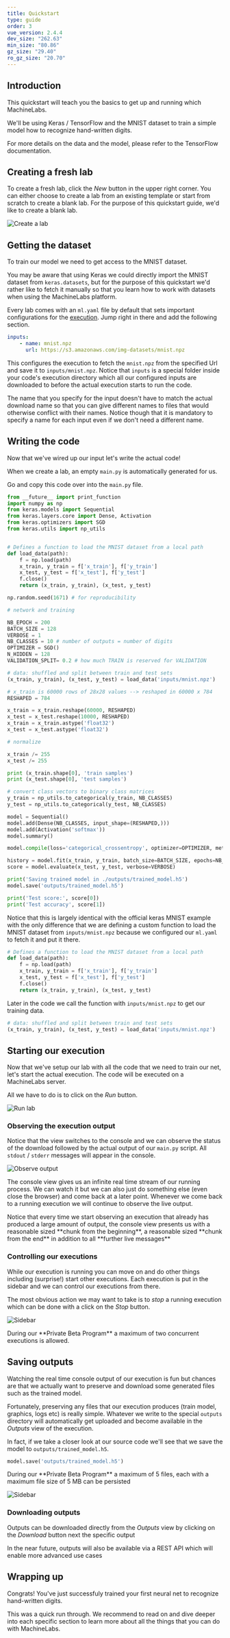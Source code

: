 ```yaml
---
title: Quickstart
type: guide
order: 3
vue_version: 2.4.4
dev_size: "262.63"
min_size: "80.86"
gz_size: "29.40"
ro_gz_size: "20.70"
---
```


## Introduction

This quickstart will teach you the basics to get up and running which MachineLabs.

We'll be using Keras / TensorFlow and the MNIST dataset to train a simple model how to recognize hand-written digits.

For more details on the data and the model, please refer to the TensorFlow documentation.

## Creating a fresh lab

To create a fresh lab, click the *New* button in the upper right corner. You can either choose to create a lab from an existing template or start from scratch to create a blank lab. For the purpose of this quickstart guide, we'd like to create a blank lab.

![Create a lab](labs/create_lab.png)

## Getting the dataset

To train our model we need to get access to the MNIST dataset.

You may be aware that using Keras we could directly import the MNIST dataset from `keras.datasets`, but for the purpose of this quickstart we'd rather like to fetch it manually so that you learn how to work with datasets when using the MachineLabs platform.

Every lab comes with an `ml.yaml` file by default that sets important configurations for the [execution](executions.html). Jump right in there and add the following section.

```yaml
inputs:
    - name: mnist.npz
      url: https://s3.amazonaws.com/img-datasets/mnist.npz
```

This configures the execution to fetch the `mnist.npz` from the specified Url and save it to `inputs/mnist.npz`. Notice that `inputs` is a special folder inside your code's execution directory which all our configured inputs are downloaded to before the actual execution starts to run the code.

The name that you specify for the input doesn't have to match the actual download name so that you can give different names to files that would otherwise conflict with their names. Notice though that it is mandatory to specify a name for each input even if we don't need a different name.

## Writing the code

Now that we've wired up our input let's write the actual code!

When we create a lab, an empty `main.py` is automatically generated for us.

Go and copy this code over into the `main.py` file.

```python
from __future__ import print_function
import numpy as np
from keras.models import Sequential
from keras.layers.core import Dense, Activation
from keras.optimizers import SGD
from keras.utils import np_utils


# Defines a function to load the MNIST dataset from a local path
def load_data(path):
    f = np.load(path)
    x_train, y_train = f['x_train'], f['y_train']
    x_test, y_test = f['x_test'], f['y_test']
    f.close()
    return (x_train, y_train), (x_test, y_test)

np.random.seed(1671) # for reproducibility

# network and training

NB_EPOCH = 200
BATCH_SIZE = 128
VERBOSE = 1
NB_CLASSES = 10 # number of outputs = number of digits
OPTIMIZER = SGD()
N_HIDDEN = 128
VALIDATION_SPLIT= 0.2 # how much TRAIN is reserved for VALIDATION

# data: shuffled and split between train and test sets
(x_train, y_train), (x_test, y_test) = load_data('inputs/mnist.npz')

# x_train is 60000 rows of 28x28 values --> reshaped in 60000 x 784
RESHAPED = 784

x_train = x_train.reshape(60000, RESHAPED)
x_test = x_test.reshape(10000, RESHAPED)
x_train = x_train.astype('float32')
x_test = x_test.astype('float32')

# normalize

x_train /= 255
x_test /= 255

print (x_train.shape[0], 'train samples')
print (x_test.shape[0], 'test samples')

# convert class vectors to binary class matrices
y_train = np_utils.to_categorical(y_train, NB_CLASSES)
y_test = np_utils.to_categorical(y_test, NB_CLASSES)

model = Sequential()
model.add(Dense(NB_CLASSES, input_shape=(RESHAPED,)))
model.add(Activation('softmax'))
model.summary()

model.compile(loss='categorical_crossentropy', optimizer=OPTIMIZER, metrics=['accuracy'])

history = model.fit(x_train, y_train, batch_size=BATCH_SIZE, epochs=NB_EPOCH, verbose=VERBOSE, validation_split=VALIDATION_SPLIT)
score = model.evaluate(x_test, y_test, verbose=VERBOSE)

print('Saving trained model in ./outputs/trained_model.h5')
model.save('outputs/trained_model.h5')

print('Test score:', score[0])
print('Test accuracy', score[1])
```

Notice that this is largely identical with the official keras MNIST example with the only difference that we are defining a custom function to load the MNIST dataset from `inputs/mnist.npz` because we configured our `ml.yaml` to fetch it and put it there.

```python
# Defines a function to load the MNIST dataset from a local path
def load_data(path):
    f = np.load(path)
    x_train, y_train = f['x_train'], f['y_train']
    x_test, y_test = f['x_test'], f['y_test']
    f.close()
    return (x_train, y_train), (x_test, y_test)
```

Later in the code we call the function with `inputs/mnist.npz` to get our training data.

```python
# data: shuffled and split between train and test sets
(x_train, y_train), (x_test, y_test) = load_data('inputs/mnist.npz')
```

## Starting our execution

Now that we've setup our lab with all the code that we need to train our net, let's start the actual execution. The code will be executed on a MachineLabs server. 

All we have to do is to click on the *Run* button.

![Run lab](quickstart/run.png)

### Observing the execution output

Notice that the view switches to the console and we can observe the status of the download followed by the actual output of our `main.py` script. All `stdout` / `stderr` messages will appear in the console.

![Observe output](quickstart/console.png)

The console view gives us an infinite real time stream of our running process. We can watch it but we can also just do something else (even close the browser) and come back at a later point. Whenever we come back to a running execution we will continue to observe the live output.

<p class="tip">Notice that every time we start observing an execution that already has produced a large amount of output, the console view presents us with a reasonable sized **chunk from the beginning**, a reasonable sized **chunk from the end** in addition to all **further live messages**</p>

### Controlling our executions

While our execution is running you can move on and do other things including (surprise!) start other executions. Each execution is put in the sidebar and we can control our executions from there.

The most obvious action we may want to take is to *stop* a running execution which can be done with a click on the *Stop* button.

![Sidebar](quickstart/sidebar.png)

<p class="tip">During our **Private Beta Program** a maximum of two concurrent executions is allowed.</p>

## Saving outputs

Watching the real time console output of our execution is fun but chances are that we actually want to preserve and download some generated files such as the trained model.

Fortunately, preserving any files that our execution produces (train model, graphics, logs etc) is really simple. Whatever we write to the special `outputs` directory will automatically get uploaded and become available in the *Outputs* view of the execution.

In fact, if we take a closer look at our source code we'll see that we save the model to `outputs/trained_model.h5`.

```python
model.save('outputs/trained_model.h5')
```

<p class="tip">During our **Private Beta Program** a maximum of 5 files, each with a maximum file size of 5 MB can be persisted</p>

![Sidebar](quickstart/outputs.png)

### Downloading outputs

Outputs can be downloaded directly from the *Outputs* view by clicking on the *Download* button next the specific output

<p class="tip">In the near future, outputs will also be available via a REST API which will enable more advanced use cases</p>

## Wrapping up

Congrats! You've just successfuly trained your first neural net to recognize hand-written digits.

This was a quick run through. We recommend to read on and dive deeper into each specific section to learn more about all the things that you can do with MachineLabs.